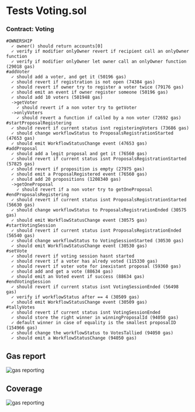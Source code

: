 # Tests Voting.sol

### Contract: Voting

    #OWNERSHIP
      ✓ owner() should return accounts[0]
      ✓ verify if modifier onlyOwner revert if recipient call an onlyOwner function
      ✓ verify if modifier onlyOwner let owner call an onlyOwner function (29018 gas)
    #addVoter
      ✓ should add a voter, and get it (50196 gas)
      ✓ should revert if registration is not open (74384 gas)
      ✓ should revert if owner try to register a voter twice (79176 gas)
      ✓ should emit an event if owner register someone (50196 gas)
      ✓ should add 10 voters (501948 gas)
      ->getVoter
        ✓ should revert if a non voter try to getVoter
      ->onlyVoters
        ✓ should revert a function if called by a non voter (72692 gas)
    #startProposalRegistering
      ✓ should revert if current status isnt registeringVoters (73686 gas)
      ✓ should change workflowStatus to ProposalsRegistrationStarted (47653 gas)
      ✓ should emit WorkflowStatusChange event (47653 gas)
    #addProposal
      ✓ should add a legit proposal and get it (76560 gas)
      ✓ should revert if current status isnt ProposalsRegistrationStarted (57825 gas)
      ✓ should revert if proposition is empty (27975 gas)
      ✓ should emit a ProposalRegistered event (76560 gas)
      ✓ should add 20 propositions (1208340 gas)
      ->getOneProposal
        ✓ should revert if a non voter try to getOneProposal
    #endProposalsRegistering
      ✓ should revert if current status isnt ProposalsRegistrationStarted (56630 gas)
      ✓ should change workflowStatus to ProposalsRegistrationEnded (30575 gas)
      ✓ should emit WorkflowStatusChange event (30575 gas)
    #startVotingSession
      ✓ should revert if current status isnt ProposalsRegistrationEnded (56540 gas)
      ✓ should change workflowStatus to VotingSessionStarted (30530 gas)
      ✓ should emit WorkflowStatusChange event (30530 gas)
    #setVote
      ✓ should revert if voting session hasnt started
      ✓ should revert if a voter has alredy voted (115330 gas)
      ✓ should revert if voter vote for inexistant proposal (59360 gas)
      ✓ should add and get a vote (88634 gas)
      ✓ should emit an Voted event if success (88634 gas)
    #endVotingSession
      ✓ should revert if current status isnt VotingSessionEnded (56498 gas)
      ✓ verify if workflowStatus after == 4 (30509 gas)
      ✓ should emit WorkflowStatusChange event (30509 gas)
    #tallyVotes
      ✓ should revert if current status isnt VotingSessionEnded
      ✓ should store the right winner in winningProposalId (94050 gas)
      ✓ default winner in case of equality is the smallest proposalID (154966 gas)
      ✓ should change the workflowStatus to VotesTallied (94050 gas)
      ✓ should emit a WorkflowStatusChange (94050 gas)

## Gas report

![gas reporting](https://github.com/amsteradams/truffle-Voting/blob/main/capture-ethGasReporting-voting.PNG)

## Coverage 

![gas reporting](https://github.com/amsteradams/truffle-Voting/blob/main/coverage.PNG)